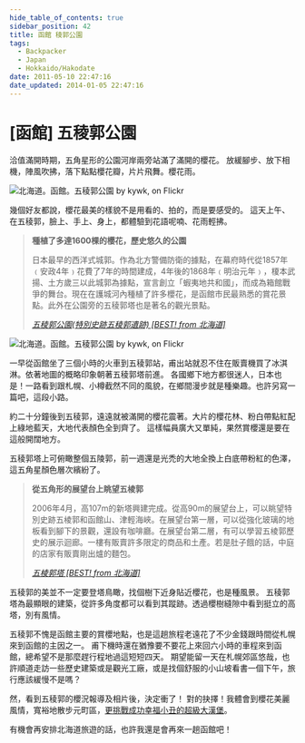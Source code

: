 ```yaml
---
hide_table_of_contents: true
sidebar_position: 42
title: 函館 稜郭公園
tags:
  - Backpacker
  - Japan
  - Hokkaido/Hakodate
date: 2011-05-10 22:47:16
date_updated: 2014-01-05 22:47:16
---
```


[函館] 五稜郭公園
===============

洽值滿開時期，五角星形的公園河岸兩旁站滿了滿開的櫻花。
放緩腳步、放下相機，陣風吹拂，落下點點櫻花瓣，片片飛舞。櫻花雨。

![北海道。函館。五稜郭公園 by kywk, on Flickr](http://farm9.staticflickr.com/8002/7249004266_c3a745dbdd_c.jpg)

幾個好友都說，櫻花最美的樣貌不是用看的、拍的，而是要感受的。
這天上午、在五稜郭，臉上、手上、身上，都體驗到花語呢喃、花雨輕拂。

> __種植了多達1600棵的櫻花，歷史悠久的公園__
>
> 日本最早的西洋式城郭。作為北方警備防衛的據點，在幕府時代從1857年﹙安政4年﹚花費了7年的時間建成，4年後的1868年﹙明治元年﹚，榎本武揚、土方歲三以此城郭為據點，宣言創立「蝦夷地共和國」，而成為箱館戰爭的舞台。現在在護城河內種植了許多櫻花，是函館市民最熟悉的賞花景點。此外在公園旁的五稜郭塔也是著名的觀光景點。
>
> _[五稜郭公園(特別史跡五稜郭遺跡) [BEST! from 北海道]](http://goo.gl/9Non7)_

![北海道。函館。五稜郭公園 by kywk, on Flickr](http://farm8.staticflickr.com/7225/7248998320_c89edce7a5.jpg)

一早從函館坐了三個小時的火車到五稜郭站，甫出站就忍不住在販賣機買了冰淇淋。依著地圖的概略印象朝著五稜郭塔前進。
各國鄉下地方都很迷人，日本也是！一路看到跟札幌、小樽截然不同的風貌，在鄉間漫步就是種樂趣。也許另寫一篇吧，這段小路。

約二十分鐘後到五稜郭，遠遠就被滿開的櫻花震著。大片的櫻花林、粉白帶點紅配上綠地藍天，大地代表顏色全到齊了。
這樣幅員廣大又單純，果然賞櫻還是要在這般開闊地方。

五稜郭塔上可俯瞰整個五陵郭，前一週還是光禿的大地全換上白底帶粉紅的色澤，這五角星顏色層次繽紛了。

> __從五角形的展望台上眺望五棱郭__
>
> 2006年4月，高107m的新塔興建完成。從高90m的展望台上，可以眺望特別史跡五棱郭和函館山、津輕海峽。在展望台第一層，可以從強化玻璃的地板看到腳下的景觀，還設有咖啡廳。在展望台第二層，有可以學習五棱郭歷史的展示迴廊。一樓有販賣許多限定的商品和土產。若是肚子餓的話，中庭的店家有販賣剛出爐的麵包。
>
> _[五棱郭塔 [BEST! from 北海道]](http://goo.gl/PrQzl)_

五稜郭的美並不一定要登塔鳥瞰，找個樹下近身貼近櫻花，也是種風景。
五稜郭塔為最顯眼的建築，從許多角度都可以看到其蹤跡。透過櫻樹縫隙中看到挺立的高塔，別有風情。

五稜郭不愧是函館主要的賞櫻地點，也是這趟旅程老遠花了不少金錢跟時間從札幌來到函館的主因之一。
甫下機時還在猶豫要不要花上來回六小時的車程來到函館，總希望不是那麼趕行程地過這短短四天。
期望能留一天在札幌郊區悠哉，也許順道走訪一些歷史建築或是觀光工廠，或是找個舒服的小山坡看書一個下午，旅行應該緩慢不是嗎？

然，看到五稜郭的櫻況報導及相片後，決定衝了！
對的抉擇！我體會到櫻花美麗風情，寬裕地散步元町區，[更挑戰成功幸福小丑的超級大漢堡](http://goo.gl/uwVmwg)。

有機會再安排北海道旅遊的話，也許我還是會再來一趟函館吧！
